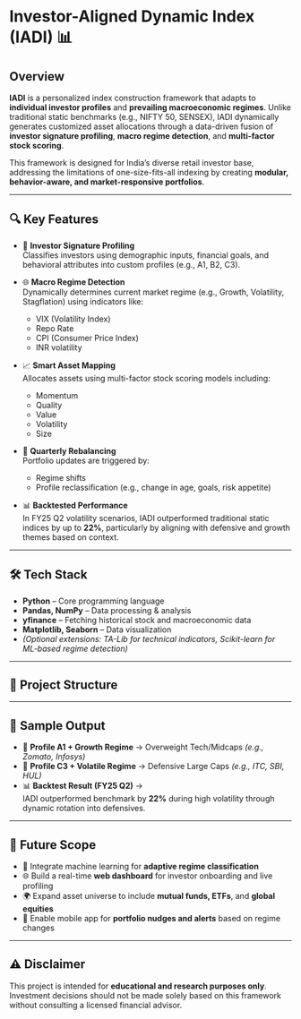 # Investor-Aligned Dynamic Index (IADI) 📊

## Overview
**IADI** is a personalized index construction framework that adapts to **individual investor profiles** and **prevailing macroeconomic regimes**. Unlike traditional static benchmarks (e.g., NIFTY 50, SENSEX), IADI dynamically generates customized asset allocations through a data-driven fusion of **investor signature profiling**, **macro regime detection**, and **multi-factor stock scoring**.

This framework is designed for India’s diverse retail investor base, addressing the limitations of one-size-fits-all indexing by creating **modular, behavior-aware, and market-responsive portfolios**.

---

## 🔍 Key Features
- 🧠 **Investor Signature Profiling**  
  Classifies investors using demographic inputs, financial goals, and behavioral attributes into custom profiles (e.g., A1, B2, C3).

- 🌐 **Macro Regime Detection**  
  Dynamically determines current market regime (e.g., Growth, Volatility, Stagflation) using indicators like:
  - VIX (Volatility Index)
  - Repo Rate
  - CPI (Consumer Price Index)
  - INR volatility

- 📈 **Smart Asset Mapping**  
  Allocates assets using multi-factor stock scoring models including:
  - Momentum
  - Quality
  - Value
  - Volatility
  - Size

- 🔁 **Quarterly Rebalancing**  
  Portfolio updates are triggered by:
  - Regime shifts
  - Profile reclassification (e.g., change in age, goals, risk appetite)

- 📊 **Backtested Performance**  
  In FY25 Q2 volatility scenarios, IADI outperformed traditional static indices by up to **22%**, particularly by aligning with defensive and growth themes based on context.

---

## 🛠 Tech Stack
- **Python** – Core programming language
- **Pandas, NumPy** – Data processing & analysis
- **yfinance** – Fetching historical stock and macroeconomic data
- **Matplotlib, Seaborn** – Data visualization
- *(Optional extensions: TA-Lib for technical indicators, Scikit-learn for ML-based regime detection)*

---

## 📁 Project Structure


---

## 🧪 Sample Output
- 👤 **Profile A1 + Growth Regime** → Overweight Tech/Midcaps *(e.g., Zomato, Infosys)*
- 👤 **Profile C3 + Volatile Regime** → Defensive Large Caps *(e.g., ITC, SBI, HUL)*
- 📊 **Backtest Result (FY25 Q2)** →  
  IADI outperformed benchmark by **22%** during high volatility through dynamic rotation into defensives.

---

## 🚀 Future Scope
- 🤖 Integrate machine learning for **adaptive regime classification**
- 🌐 Build a real-time **web dashboard** for investor onboarding and live profiling
- 🌍 Expand asset universe to include **mutual funds, ETFs**, and **global equities**
- 📲 Enable mobile app for **portfolio nudges and alerts** based on regime changes

---

## ⚠️ Disclaimer
This project is intended for **educational and research purposes only**. Investment decisions should not be made solely based on this framework without consulting a licensed financial advisor.



